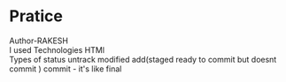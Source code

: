 # Pratice
Author-RAKESH <br>
I used Technologies HTMl <br>
Types of status
untrack
modified
add(staged ready to commit but doesnt commit )
commit - it's like final